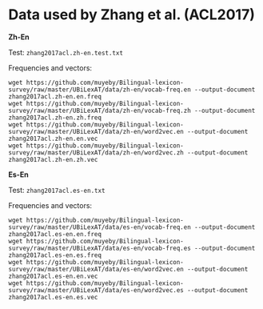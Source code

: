 # Data used by Zhang et al. (ACL2017)

__Zh-En__

Test: `zhang2017acl.zh-en.test.txt`

Frequencies and vectors:
```shell
wget https://github.com/muyeby/Bilingual-lexicon-survey/raw/master/UBiLexAT/data/zh-en/vocab-freq.en --output-document zhang2017acl.zh-en.en.freq
wget https://github.com/muyeby/Bilingual-lexicon-survey/raw/master/UBiLexAT/data/zh-en/vocab-freq.zh --output-document zhang2017acl.zh-en.zh.freq
wget https://github.com/muyeby/Bilingual-lexicon-survey/raw/master/UBiLexAT/data/zh-en/word2vec.en --output-document zhang2017acl.zh-en.en.vec
wget https://github.com/muyeby/Bilingual-lexicon-survey/raw/master/UBiLexAT/data/zh-en/word2vec.zh --output-document zhang2017acl.zh-en.zh.vec
```


__Es-En__

Test: `zhang2017acl.es-en.txt`

Frequencies and vectors:
```shell
wget https://github.com/muyeby/Bilingual-lexicon-survey/raw/master/UBiLexAT/data/es-en/vocab-freq.en --output-document zhang2017acl.es-en.en.freq
wget https://github.com/muyeby/Bilingual-lexicon-survey/raw/master/UBiLexAT/data/es-en/vocab-freq.es --output-document zhang2017acl.es-en.es.freq
wget https://github.com/muyeby/Bilingual-lexicon-survey/raw/master/UBiLexAT/data/es-en/word2vec.en --output-document zhang2017acl.es-en.en.vec
wget https://github.com/muyeby/Bilingual-lexicon-survey/raw/master/UBiLexAT/data/es-en/word2vec.es --output-document zhang2017acl.es-en.es.vec
```
